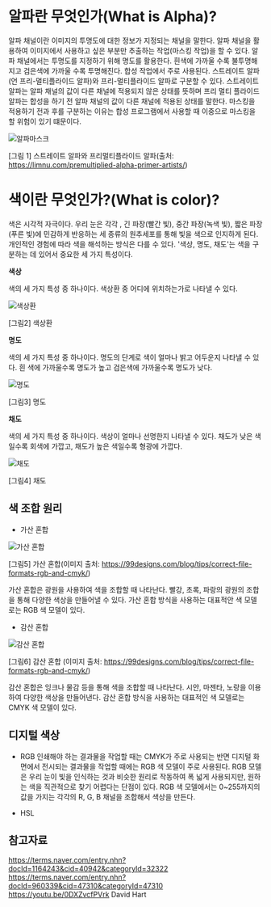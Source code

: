 # 알파란 무엇인가(What is Alpha)?


 알파 채널이란 이미지의 투명도에 대한 정보가 지정되는 채널을 말한다. 알파 채널을 활용하여 이미지에서 사용하고 싶은 부분만 추출하는 작업(마스킹 작업)을 할 수 있다. 알파 채널에서는 투명도를 지정하기 위해 명도를 활용한다. 흰색에 가까울 수록 불투명해지고 검은색에 가까울 수록 투명해진다. 합성 작업에서 주로 사용된다. 스트레이트 알파(언 프리-멀티플라이드 알파)와 프리-멀티플라이드 알파로 구분할 수 있다. 스트레이트 알파는 알파 채널의 값이 다른 채널에 적용되지 않은 상태를 뜻하며 프리 멀티 플라이드 알파는 합성을 하기 전 알파 채널의 값이 다른 채널에 적용된 상태를 말한다. 마스킹을 적용하기 전과 후를 구분하는 이유는 합성 프로그램에서 사용할 때 이중으로 마스킹을 할 위험이 있기 떄문이다. 
 
![알파마스크](https://user-images.githubusercontent.com/71231278/93719775-af80ca80-fbbf-11ea-9276-9bea84898b2a.png)

[그림 1] 스트레이트 알파와 프리멀티플라이드 알파(출처: https://limnu.com/premultiplied-alpha-primer-artists/)


# 색이란 무엇인가?(What is color)?

색은 시각적 자극이다. 우리 눈은 각각 , 긴 파장(빨간 빛), 중간 파장(녹색 빛), 짧은 파장(푸른 빛)에 민감하게 반응하는 세 종류의 원추세포를 통해 빛을 색으로 인지하게 된다. 개인적인 경험에 따라 색을 해석하는 방식은 다를 수 있다. '색상, 명도, 채도'는 색을 구분하는 데 있어서 중요한 세 가지 특성이다.     

**색상**

색의 세 가지 특성 중 하나이다. 색상환 중 어디에 위치하는가로 나타낼 수 있다. 

![색상환](https://user-images.githubusercontent.com/71231278/93719021-dc7eae80-fbba-11ea-9c36-eaaf99795c5a.png)

[그림2] 색상환

**명도**

색의 세 가지 특성 중 하나이다. 명도의 단계로 색이 얼마나 밝고 어두운지 나타낼 수 있다. 흰 색에 가까울수록 명도가 높고 검은색에 가까울수록 명도가 낮다. 

![명도](https://user-images.githubusercontent.com/71231278/93719228-0ab0be00-fbbc-11ea-9115-3cdc526e4c8e.jpg)

[그림3] 명도

**채도** 

색의 세 가지 특성 중 하나이다. 색상이 얼마나 선명한지 나타낼 수 있다. 채도가 낮은 색일수록 회색에 가깝고, 채도가 높은 색일수록 형광에 가깝다.   

![채도](https://user-images.githubusercontent.com/71231278/93719274-5feccf80-fbbc-11ea-993a-5c8b053ce01f.png)

[그림4] 채도

## 색 조합 원리 

* 가산 혼합

![가산 혼합](https://user-images.githubusercontent.com/71231278/93720064-a7c22580-fbc1-11ea-9362-719c4a4d9da7.png)

[그림5] 가산 혼합(이미지 출처: https://99designs.com/blog/tips/correct-file-formats-rgb-and-cmyk/)

가산 혼합은 광원을 사용하여 색을 조합할 때 나타난다. 빨강, 초록, 파랑의 광원의 조합을 통해 다양한 색상을 만들어낼 수 있다. 가산 혼합 방식을 사용하는 대표적안 색 모델로는 RGB 색 모델이 있다.  


* 감산 혼합

![감산 혼합](https://user-images.githubusercontent.com/71231278/93720062-a42e9e80-fbc1-11ea-877b-8ca2ad45bfb5.png)

[그림6] 감산 혼합 (이미지 출처: https://99designs.com/blog/tips/correct-file-formats-rgb-and-cmyk/)



감산 혼합은 잉크나 물감 등을 통해 색을 조합할 때 나타난다. 시안, 마젠타, 노랑을 이용하여 다양한 색상을 만들어낸다. 감산 혼합 방식을 사용하는 대표적인 색 모델로는 CMYK 색 모델이 있다. 



## 디지털 색상

* RGB 
인쇄해야 하는 결과물을 작업할 때는 CMYK가 주로 사용되는 반면 디지털 화면에서 전시되는 결과물을 작업할 때에는 RGB 색 모델이 주로 사용된다. RGB 모델은 우리 눈이 빛을 인식하는 것과 비슷한 원리로 작동하여 폭 넓게 사용되지만, 원하는 색을 직관적으로 찾기 어렵다는 단점이 있다. RGB 색 모델에서는 0~255까지의 값을 가지는 각각의 R, G, B 채널을 조합해서 색상을 만든다.  

* HSL

## 참고자료
https://terms.naver.com/entry.nhn?docId=1164243&cid=40942&categoryId=32322
https://terms.naver.com/entry.nhn?docId=960339&cid=47310&categoryId=47310
https://youtu.be/0DXZvcfPVrk
David Hart

